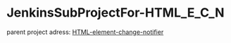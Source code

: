 # JenkinsSubProjectFor-HTML_E_C_N

parent project adress: [HTML-element-change-notifier](https://github.com/muhammetarslan/HTML-element-change-notifier)
